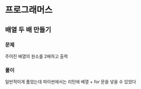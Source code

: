 # 프로그래머스

## 배열 두 배 만들기

### 문제

주어진 배열의 원소를 2배하고 출력

### 풀이

일반적이게 풀었는데 파이썬에서는 리턴에 배열 + for 문을 넣을 수 있었다
